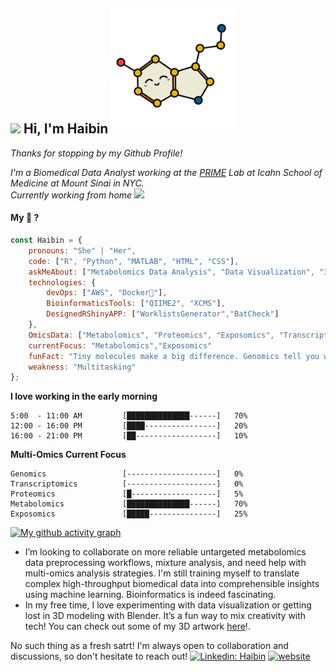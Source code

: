 
<h2> <img src="https://media0.giphy.com/media/RkN0K0MEfEcc34HeZ4/giphy.webp?cid=ecf05e47vzl05eurxzuqe3pcvrs0tbbofyxo7do6waq6m01w&ep=v1_stickers_search&rid=giphy.webp&ct=s" width="100"> Hi, I'm Haibin <img src="img/Serotonin.gif" width="200"></h2>

<p> <em>Thanks for stopping by my Github Profile!</em></p>
<p><em>I'm a Biomedical Data Analyst working at the <a href="https://www.petrickexposomelab.com/"> PRIME</a> Lab at Icahn School of Medicine at Mount Sinai in NYC.<br> Currently working from home <img src="https://media.giphy.com/media/zPR4BZ9gBXmnj9mDKt/giphy.gif?cid=ecf05e478r0d72qa6en3avnrlq5lkvvglqcspoe9lf1kn09m&ep=v1_stickers_search&rid=giphy.gif&ct=s" width="50"> </em></p>



#### My 🧰 ?
```javascript
const Haibin = {
    pronouns: "She" | "Her",
    code: ["R", "Python", "MATLAB", "HTML", "CSS"],
    askMeAbout: ["Metabolomics Data Analysis", "Data Visualization", "3D Modeling", "Shiny APP Design"],
    technologies: {
        devOps: ["AWS", "Docker🐳"],
        BioinformaticsTools: ["QIIME2", "XCMS"],
        DesignedRShinyAPP: ["WorklistsGenerator","BatCheck"]
    },
    OmicsData: ["Metabolomics", "Proteomics", "Exposomics", "Transcriptomics"],
    currentFocus: "Metabolomics","Exposomics"
    funFact: "Tiny molecules make a big difference. Genomics tell you what you might have while metabolomics tell you what you do have!" ,
    weakness: "Multitasking"
};
```

**I love working in the early morning** 

```text
5:00  - 11:00 AM         [██████████████------]   70%
12:00 - 16:00 PM         [████----------------]   20%  
16:00 - 21:00 PM         [██------------------]   10% 
```
**Multi-Omics Current Focus** 
```text
Genomics                 [--------------------]   0%  
Transcriptomics          [--------------------]   0% 
Proteomics               [█-------------------]   5% 
Metabolomics             [██████████████------]   70%
Exposomics               [█████---------------]   25%  
```


[![My github activity graph](https://github-readme-activity-graph.vercel.app/graph?username=guanhaibin&theme=github-compact)](https://github.com/guanhaibin/github-readme-activity-graph)

- I’m looking to collaborate on more reliable untargeted metabolomics data preprocessing workflows, mixture analysis, and need help with multi-omics analysis strategies. I'm still training myself to translate complex high-throughput biomedical data into comprehensible insights using machine learning. Bioinformatics is indeed fascinating.
- In my free time, I love experimenting with data visualization or getting lost in 3D modeling with Blender. It’s a fun way to mix creativity with tech! You can check out some of my 3D artwork [here](https://guanhaibin.github.io/hobbies/)!.

No such thing as a fresh satrt!
I'm always open to collaboration and discussions, so don't hesitate to reach out!
[![Linkedin: Haibin](https://img.shields.io/badge/-Haibin-lightpink?style=square&logo=Linkedin&logoColor=black&link=https://www.linkedin.com/in/haibin-guan/)](https://www.linkedin.com/in/haibin-guan/)
[![website](https://img.shields.io/badge/-Haibin-lightpink?&style=square&logo=Google-Chrome&logoColor=black&link=https://guanhaibin.github.io/home/)](https://guanhaibin.github.io/home/)
